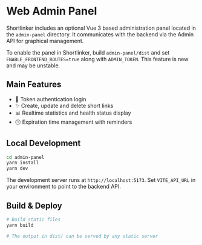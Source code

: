 # Web Admin Panel

Shortlinker includes an optional Vue 3 based administration panel located in the `admin-panel` directory. It communicates with the backend via the Admin API for graphical management.

To enable the panel in Shortlinker, build `admin-panel/dist` and set `ENABLE_FRONTEND_ROUTES=true` along with `ADMIN_TOKEN`. This feature is new and may be unstable.

## Main Features

- 🔑 Token authentication login
- ✨ Create, update and delete short links
- 📊 Realtime statistics and health status display
- 🕒 Expiration time management with reminders

## Local Development

```bash
cd admin-panel
yarn install
yarn dev
```

The development server runs at `http://localhost:5173`. Set `VITE_API_URL` in your environment to point to the backend API.

## Build & Deploy

```bash
# Build static files
yarn build

# The output in dist/ can be served by any static server
```
